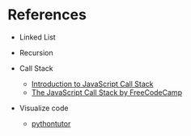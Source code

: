 # References
- Linked List

- Recursion

- Call Stack
    * [Introduction to JavaScript Call Stack](https://www.javascripttutorial.net/javascript-call-stack/)
    * [The JavaScript Call Stack by FreeCodeCamp](https://www.freecodecamp.org/news/understanding-the-javascript-call-stack-861e41ae61d4/)

- Visualize code
    * [pythontutor](https://pythontutor.com/render.html#mode=display)